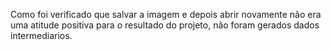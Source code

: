 Como foi verificado que salvar a imagem e depois abrir novamente não era uma atitude positiva para o resultado do projeto, não foram gerados dados intermediarios.